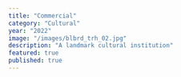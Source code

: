 ```yaml
---
title: "Commercial"
category: "Cultural"
year: "2022"
image: "/images/blbrd_trh_02.jpg"
description: "A landmark cultural institution"
featured: true
published: true
---
```

